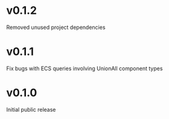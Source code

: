 # v0.1.2

Removed unused project dependencies

# v0.1.1

Fix bugs with ECS queries involving UnionAll component types

# v0.1.0

Initial public release